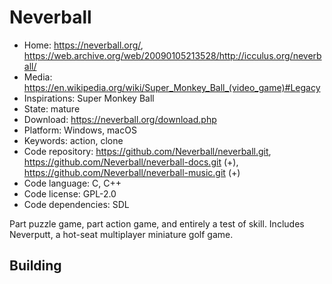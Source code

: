 # Neverball

- Home: https://neverball.org/, https://web.archive.org/web/20090105213528/http://icculus.org/neverball/
- Media: <https://en.wikipedia.org/wiki/Super_Monkey_Ball_(video_game)#Legacy>
- Inspirations: Super Monkey Ball
- State: mature
- Download: https://neverball.org/download.php
- Platform: Windows, macOS
- Keywords: action, clone
- Code repository: https://github.com/Neverball/neverball.git, https://github.com/Neverball/neverball-docs.git (+), https://github.com/Neverball/neverball-music.git (+)
- Code language: C, C++
- Code license: GPL-2.0
- Code dependencies: SDL

Part puzzle game, part action game, and entirely a test of skill.
Includes Neverputt, a hot-seat multiplayer miniature golf game.

## Building
